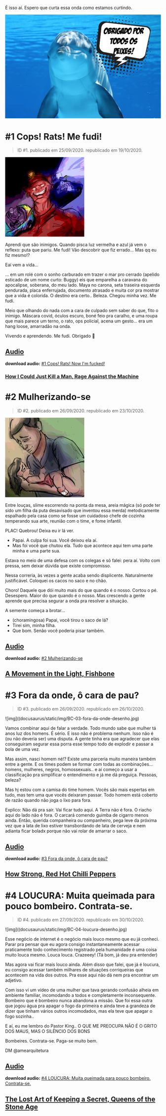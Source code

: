 É isso aí. Espero que curta essa onda como estamos curtindo.

![img](docusaurus/static/img/dolphin-pt.jpg)

# #1 Cops! Rats! Me fudi!

> ID #1. publicado em 25/09/2020. republicado em 19/10/2020.

![img](docusaurus/static/img/01-cops-desenho.jpg)

Aprendi que são inimigos. Quando pisca luz vermelha e azul já vem o reflexo: puta que pariu. Me fudi! Vão descobrir que fiz errado... Mas qq eu fiz mesmo!?

Eaí vem a vida...

... em um rolé com o sonho carburado em trazer o mar pro cerrado (apelido esticado de um nome curto: Buggy) eis que emparelha a caravana do apocalipse, soberana, do meu lado. Maya no carona, seta traseira esquerda pendurada, placa enferrujada, documento atrasado e muita cor pra mostrar que a vida é colorida. O destino era certo.. Beleza. Chegou minha vez. Me fudi.

Meio que olhando do nada com a cara de culpado sem saber do que, fito o inimigo. Máscara covid, óculos escuro, boné feio pra caralho, e uma roupa que mais parece um terno, o rato, ops policial, acena um gesto... era um hang loose, amarradão na onda.

Vivendo e aprendendo. Me fudi. Obrigado 🙏

## [Audio](https://www.youtube.com/watch?v=eljRK15j8NM&ab_channel=BetaCast)

**download audio:** [#1 Cops! Rats! Now I'm fucked!](docusaurus/static/audio/BC-01-cops-audio-remix-pt.mp4)

### [How I Could Just Kill a Man, Rage Against the Machine](https://open.spotify.com/track/4K1DB7EedHPuVnhVrnvf2U)

# #2 Mulherizando-se

> ID #2. publicado em 26/09/2020. republicado em 23/10/2020.

![img](docusaurus/static/img/BC-02-mulherizando-desenho.jpg)

Entre louças, slime escorrendo na ponta da mesa, areia mágica (só pode ter sido um filha da puta desavisado que inventou essa merda) metodicamente espalhado pela casa como se fosse um cuidadoso chefe de cozinha temperando sua arte, reunião com o time, e fome infantil.

PLAC! Quebrou! Deixa eu ir lá ver.

- Papai. A culpa foi sua. Você deixou ela aí.
- Mas foi você que chutou ela. Tudo que acontece aqui tem uma parte minha e uma parte sua.

Estava no meio de uma defesa com os colegas e só falei: pera aí. Volto com pressa, sem deixar dúvida que existe compromisso.

Nessa correria, às vezes a gente acaba sendo displicente. Naturalmente justificável. Coloquei os cacos no saco e no chão.

Choro! Daquele que dói muito mais do que quando é o nosso. Cortou o pé. Desespero. Maior do que quando é o nosso. Mas crescendo a gente aprende que precisa segurar a onda pra resolver a situação.

A semente começa a brotar...

- (choramingosa) Papai, você tirou o saco de lá?
- Tirei sim, minha filha.
- Que bom. Senão você poderia pisar também.

## [Audio](https://youtu.be/TuK3RzucuPs)

**download audio:** [#2 Mulherizando-se](docusaurus/static/audio/BC-02-mulherize-audio-remix-pt.mp4)

## [A Movement in the Light, Fishbone](https://open.spotify.com/track/0iOA8VM16ZgrB1wyoaiig4)

# #3 Fora da onde, ô cara de pau?

> ID #3. publicado em 26/09/2020. republicado em 26/10/2020.

![img]((docusaurus/static/img/BC-03-fora-da-onde-desenho.jpg)

Vamos combinar aqui de falar a verdade. Todo mundo sabe que mulher tá anos luz dos homens. É sério. E isso não é problema nenhum. Isso não é (ou não deveria ser) uma disputa. A gente tinha era que agradecer que elas conseguiram segurar essa porra esse tempo todo de explodir e passar a bola de uma vez.

Mas assim, nasci homem né!? Existe uma parceria muito maneira também entre a gente. E os times podem se formar com todas as combinações... homens, mulheres, negros, homossexuais.. e aí começo a usar a classificação pra simplificar o entendimento e já me dá preguiça. Pessoas, beleza?

Mas hj estou com a camisa do time homem. Vocês são mais espertas em tudo, mas tem uma que vocês deixaram passar. Todo homem está coberto de razão quando não joga o lixo para fora.

Explico: Não dá pra sair. Vai ficar tudo aqui. A Terra não é fora. O riacho aqui do lado não é fora. O carcará comendo guimba de cigarro menos ainda. Então, querida companheira ou companheiro, pega leve da próxima vez que a lata de lixo estiver transbordando de lata de cerveja e nem adianta ficar boladx porque não vai rolar de amarrar o saco.

## [Audio](https://www.youtube.com/watch?v=UnuQeXVfaQw&ab_channel=BetaCast)

**download audio:** [#3 Fora da onde, ô cara de pau?](docusaurus/static/audio/BC-03-fora-onde-audio-remix-pt.mp4)

## [How Strong, Red Hot Chilli Peppers](https://open.spotify.com/track/11YFZ9PQHXeHo0mFxVMLMy?si=GHLNq1a_RtuCPhpTJBfLUg)

# #4 LOUCURA: Muita queimada para pouco bombeiro. Contrata-se.

> ID #4. publicado em 27/09/2020. republicado em 30/10/2020.

![img]((docusaurus/static/img/BC-04-loucura-desenho.jpg)

Esse negócio de internet é o negócio mais louco mesmo que eu já conheci. Parar pra pensar que eu agora consigo instantaneamente acessar praticamente todo conhecimento registrado pela humanidade é uma coisa muito louca mesmo. Louca louca. Crazeeey! (Tá bom, já deu pra entender)

Mas agora vai ficar mais louco ainda. Além disso que falei, que já é loucura, eu consigo acessar também milhares de situações corriqueiras que acontecem na vida dos outros. Pra esse aqui não dá nem pra encontrar um adjetivo.

Com isso vi um vídeo de uma mulher que tava gerando confusão alheia em ambiente familiar, incomodando a todos e completamente inconsequente. Bombeiro que é bombeiro nunca abandona a missão. Que foi essa outra que jogou água pra apagar o fogo da primeira e ainda teve a grandeza de dizer que tinham vários outros incomodados, mas ela teve que apagar o fogo sozinha..

E aí, eu me lembro do Pastor King.. O QUE ME PREOCUPA NÃO É O GRITO DOS MAUS, MAS O SILÊNCIO DOS BONS

Bombeires. Contrata-se. Paga-se muito bem.

DM @amearquitetura

## [Audio](https://www.youtube.com/watch?v=9r51vzuj_yo&ab_channel=BetaCast)

**download audio:** [#4 LOUCURA: Muita queimada para pouco bombeiro. Contrata-se.](docusaurus/static/audio/BC-04-loucura-audio-remix-pt.mp4)

## [The Lost Art of Keeping a Secret, Queens of the Stone Age](https://open.spotify.com/track/6FlAJtf8aSZOpEj9ITSfYh?si=bBsdD4ByQAuZIm1mAySsJA)
